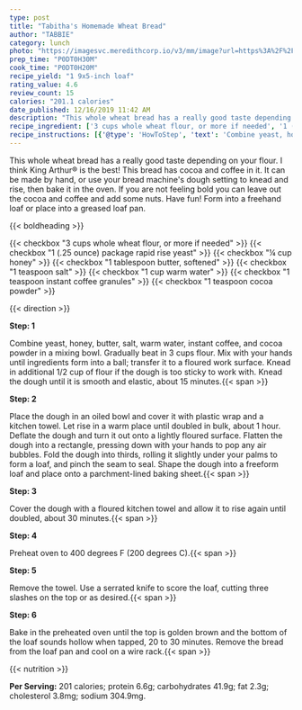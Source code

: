 ```yaml
---
type: post
title: "Tabitha's Homemade Wheat Bread"
author: "TABBIE"
category: lunch
photo: "https://imagesvc.meredithcorp.io/v3/mm/image?url=https%3A%2F%2Fimages.media-allrecipes.com%2Fuserphotos%2F1129739.jpg"
prep_time: "P0DT0H30M"
cook_time: "P0DT0H20M"
recipe_yield: "1 9x5-inch loaf"
rating_value: 4.6
review_count: 15
calories: "201.1 calories"
date_published: 12/16/2019 11:42 AM
description: "This whole wheat bread has a really good taste depending on your flour. I think King Arthur® is the best! This bread has cocoa and coffee in it. It can be made by hand, or use your bread machine's dough setting to knead and rise, then bake it in the oven. If you are not feeling bold you can leave out the cocoa and coffee and add some nuts. Have fun! Form into a freehand loaf or place into a greased loaf pan."
recipe_ingredient: ['3 cups whole wheat flour, or more if needed', '1 (.25 ounce) package rapid rise yeast', '¼ cup honey', '1 tablespoon butter, softened', '1 teaspoon salt', '1 cup warm water', '1 teaspoon instant coffee granules', '1 teaspoon cocoa powder']
recipe_instructions: [{'@type': 'HowToStep', 'text': 'Combine yeast, honey, butter, salt, warm water, instant coffee, and cocoa powder in a mixing bowl. Gradually beat in 3 cups flour. Mix with your hands until ingredients form into a ball; transfer it to a floured work surface. Knead in additional 1/2 cup of flour if the dough is too sticky to work with. Knead the dough until it is smooth and elastic, about 15 minutes.\n'}, {'@type': 'HowToStep', 'text': 'Place the dough in an oiled bowl and cover it with plastic wrap and a kitchen towel. Let rise in a warm place until doubled in bulk, about 1 hour. Deflate the dough and turn it out onto a lightly floured surface. Flatten the dough into a rectangle, pressing down with your hands to pop any air bubbles. Fold the dough into thirds, rolling it slightly under your palms to form a loaf, and pinch the seam to seal. Shape the dough into a freeform loaf and place onto a parchment-lined baking sheet.\n'}, {'@type': 'HowToStep', 'text': 'Cover the dough with a floured kitchen towel and allow it to rise again until doubled, about 30 minutes.\n'}, {'@type': 'HowToStep', 'text': 'Preheat oven to 400 degrees F (200 degrees C).\n'}, {'@type': 'HowToStep', 'text': 'Remove the towel. Use a serrated knife to score the loaf, cutting three slashes on the top or as desired.\n'}, {'@type': 'HowToStep', 'text': 'Bake in the preheated oven until the top is golden brown and the bottom of the loaf sounds hollow when tapped, 20 to 30 minutes. Remove the bread from the loaf pan and cool on a wire rack.\n'}]
---
```


This whole wheat bread has a really good taste depending on your flour. I think King Arthur® is the best! This bread has cocoa and coffee in it. It can be made by hand, or use your bread machine's dough setting to knead and rise, then bake it in the oven. If you are not feeling bold you can leave out the cocoa and coffee and add some nuts. Have fun! Form into a freehand loaf or place into a greased loaf pan. 

{{< boldheading >}}

{{< checkbox "3 cups whole wheat flour, or more if needed" >}}
{{< checkbox "1 (.25 ounce) package rapid rise yeast" >}}
{{< checkbox "¼ cup honey" >}}
{{< checkbox "1 tablespoon butter, softened" >}}
{{< checkbox "1 teaspoon salt" >}}
{{< checkbox "1 cup warm water" >}}
{{< checkbox "1 teaspoon instant coffee granules" >}}
{{< checkbox "1 teaspoon cocoa powder" >}}


{{< direction >}}

**Step: 1**

Combine yeast, honey, butter, salt, warm water, instant coffee, and cocoa powder in a mixing bowl. Gradually beat in 3 cups flour. Mix with your hands until ingredients form into a ball; transfer it to a floured work surface. Knead in additional 1/2 cup of flour if the dough is too sticky to work with. Knead the dough until it is smooth and elastic, about 15 minutes.{{< span >}}

**Step: 2**

Place the dough in an oiled bowl and cover it with plastic wrap and a kitchen towel. Let rise in a warm place until doubled in bulk, about 1 hour. Deflate the dough and turn it out onto a lightly floured surface. Flatten the dough into a rectangle, pressing down with your hands to pop any air bubbles. Fold the dough into thirds, rolling it slightly under your palms to form a loaf, and pinch the seam to seal. Shape the dough into a freeform loaf and place onto a parchment-lined baking sheet.{{< span >}}

**Step: 3**

Cover the dough with a floured kitchen towel and allow it to rise again until doubled, about 30 minutes.{{< span >}}

**Step: 4**

Preheat oven to 400 degrees F (200 degrees C).{{< span >}}

**Step: 5**

Remove the towel. Use a serrated knife to score the loaf, cutting three slashes on the top or as desired.{{< span >}}

**Step: 6**

Bake in the preheated oven until the top is golden brown and the bottom of the loaf sounds hollow when tapped, 20 to 30 minutes. Remove the bread from the loaf pan and cool on a wire rack.{{< span >}}

{{< nutrition >}}

**Per Serving:** 201 calories; protein 6.6g; carbohydrates 41.9g; fat 2.3g; cholesterol 3.8mg; sodium 304.9mg.